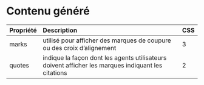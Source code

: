 # Contenu généré

| Propriété | Description | CSS
|:----------|:------------|:---
| marks | utilisé pour afficher des marques de coupure ou des croix d’alignement | 3
| quotes | indique la façon dont les agents utilisateurs doivent afficher les marques indiquant les citations | 2
